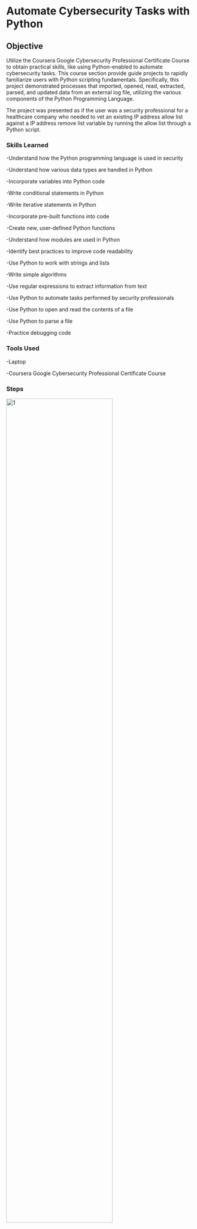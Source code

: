 # Automate Cybersecurity Tasks with Python
## Objective
Utilize the Coursera Google Cybersecurity Professional Certificate Course to obtain practical skills, like using Python-enabled to automate cybersecurity tasks. This course section provide guide projects to rapidly familiarize users with Python scripting fundamentals. Specifically, this project demonstrated processes that imported, opened, read, extracted, parsed, and updated data from an external log file, utilizing the various components of the Python Programming Language.

The project was presented as if the user was a security professional for a healthcare company who needed to vet an existing IP address allow list against a IP address remove list variable by running the allow list through a Python script.

### Skills Learned
-Understand how the Python programming language is used in security
<p>-Understand how various data types are handled in Python</p>
<p>-Incorporate variables into Python code</p>
<p>-Write conditional statements in Python</p>
<p>-Write iterative statements in Python</p>
<p>-Incorporate pre-built functions into code</p>
<p>-Create new, user-defined Python functions</p>
<p>-Understand how modules are used in Python</p>
<p>-Identify best practices to improve code readability</p>
<p>-Use Python to work with strings and lists</p>
<p>-Write simple algorithms</p>
<p>-Use regular expressions to extract information from text</p>
<p>-Use Python to automate tasks performed by security professionals</p>
<p>-Use Python to open and read the contents of a file</p>
<p>-Use Python to parse a file</p>
<p>-Practice debugging code</p>

### Tools Used
-Laptop
<p>-Coursera Google Cybersecurity Professional Certificate Course</p>

### Steps
<img src="https://i.imgur.com/7K0GFjR.jpg" style="width: 75%;" alt="1">
<p><i>Ref 1: Open, read, and convert the data type of the file that contains the allow list</i></p>

![2](https://i.imgur.com/60BcgsP.jpg)
<p><i>Ref 2: Iterative Statement writing</i></p>

![3](https://i.imgur.com/MgYYP2p.jpg)
<p><i>Ref 3: Remove IP addresses that are on the remove list</i></p>

![4](https://i.imgur.com/76ZAuJ9.jpg)
<p><i>Ref 4: Update the file with the revised list of IP addresses</i></p>
